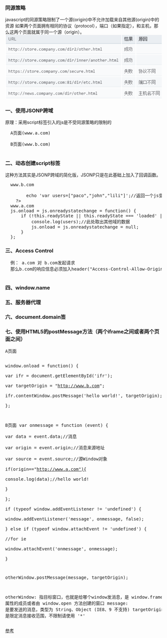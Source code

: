 <h3>同源策略</h3>

javascript的同源策略限制了一个源(origin)中不允许加载来自其他源(origin)中的资源
如果两个页面拥有相同的协议（protocol），端口（如果指定），和主机，那么这两个页面就属于同一个源（origin）。
<img src='./img/4.png' />

<h3>一、使用JSONP跨域</h3>
原理：采用script标签引入的js是不受同源策略的限制的
<pre>
  A页面(www.a.com)
    <script>  
        function JSONP_getUsers(users){  
            console.dir(users);  
        }  
    </script> 
  B页面(www.b.com)
    <script src="http://www.b.com/getUsers.php"></script>  
</pre>

<h3>二、动态创建script标签</h3>
这种方法其实是JSONP跨域的简化版，JSONP只是在此基础上加入了回调函数。
<pre>
  www.b.com
    <?php>  
        echo 'var users=["paco","john","lili"]';//返回一个js变量users  
    ?>  
  www.a.com
  js.onload = js.onreadystatechange = function() {  
      if (!this.readyState || this.readyState === 'loaded' || this.readyState === 'complete') {  
          console.log(users);//此处取出其他域的数据  
          js.onload = js.onreadystatechange = null;  
      }  
  };  
</pre>
<h3>三、Access Control</h3>
<pre>
  例： a.com 对 b.com发起请求
  那么b.com的响应信息必须加入header("Access-Control-Allow-Origin: http://www.a.com");//表示允许a.com跨域请求本文件 
  
</pre>

<h3>四、window.name</h3>

<h3>五、服务器代理</h3>

<h3>六、document.domain签</h3>

<h3>七、使用HTML5的postMessage方法（两个iframe之间或者两个页面之间）</h3>
<pre>
A页面

  window.onload = function() {  
      var ifr = document.getElementById('ifr');  
      var targetOrigin = "http://www.b.com";  
      ifr.contentWindow.postMessage('hello world!', targetOrigin);  
  }; 
  
B页面
  var onmessage = function (event) {  
    var data = event.data;//消息  
    var origin = event.origin;//消息来源地址  
    var source = event.source;//源Window对象  
    if(origin=="http://www.a.com"){  
      console.log(data);//hello world!  
    }  
  };  
  if (typeof window.addEventListener != 'undefined') {  
    window.addEventListener('message', onmessage, false);  
  } else if (typeof window.attachEvent != 'undefined') {  
    //for ie  
    window.attachEvent('onmessage', onmessage);  
  }  
  
  
otherWindow.postMessage(message, targetOrigin);

otherWindow:   指目标窗口，也就是给哪个window发消息，是 window.frames 属性的成员或者由 window.open 方法创建的窗口
message:   是要发送的消息，类型为 String、Object (IE8、9 不支持)
targetOrigin:   是限定消息接收范围，不限制请使用 '*'
</pre>



<a href='http://blog.csdn.net/kongjiea/article/details/44201021'>参考</a>
